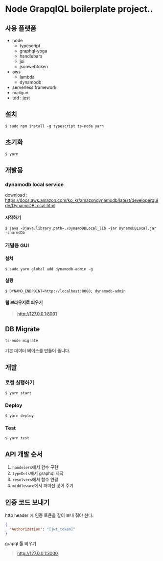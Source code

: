 # Node GrapqlQL boilerplate project..

## 사용 플랫폼

- node
  - typescript
  - graphql-yoga
  - handlebars
  - joi
  - jsonwebtoken
- aws
  - lambda
  - dynamodb
- serverless framework
- mailgun
- tdd : jest

## 설치

```
$ sudo npm install -g typescript ts-node yarn
```

## 초기화

```
$ yarn
```

## 개발용

### dynamodb local service

download : https://docs.aws.amazon.com/ko_kr/amazondynamodb/latest/developerguide/DynamoDBLocal.html

#### 시작하기

```
$ java -Djava.library.path=./DynamoDBLocal_lib -jar DynamoDBLocal.jar -sharedDb
```

### 개발용 GUI

#### 설치

```
$ sudo yarn global add dynamodb-admin -g
```

#### 실행

```
$ DYNAMO_ENDPOINT=http://localhost:8000; dynamodb-admin
```

#### 웹 브라우저로 띄우기

> http://127.0.0.1:8001


## DB Migrate

```bash
ts-node migrate
```

기본 데이터 베이스를 만들어 줍니다.

## 개발

### 로컬 실행하기

```
$ yarn start
```

### Deploy
```
$ yarn deploy
```

### Test
```
$ yarn test
```

## API 개발 순서

1. `handelers`에서 함수 구현
1. `typeDefs`에서 graphql 제작
1. `resolvers`에서 함수 연결
1. `middleware`에서 퍼미션 넣어 주기

## 인증 코드 보내기

http header 에 인증 토큰을 같이 보내 줘야 한다.

```json
{
  "Authorization": "[jwt_token]"
}
```

grapql 툴 띄우기

> http://127.0.0.1:3000
